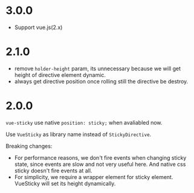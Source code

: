 # 3.0.0
- Support vue.js(2.x)

# 2.1.0
- remove `holder-height` param, its unnecessary because we will get height of directive element dynamic.
- always get directive position once rolling still the directive be destroy.

# 2.0.0

`vue-sticky` use native `position: sticky;` when avaliabled now.

Use `VueSticky` as library name instead of `StickyDirective`.

Breaking changes:
- For performance reasons, we don't fire events when changing sticky state, since events are slow and not very useful here. And native css sticky doesn't fire events at all.
- For simplicity, we require a wrapper element for sticky element. VueSticky will set its height dynamically.
